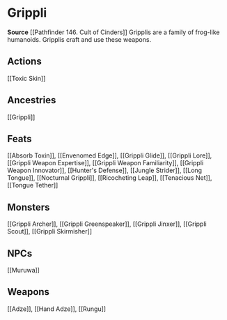 ﻿---
id: '264'
name: Grippli
rarity: Common
source: '[[DATABASE/source/Pathfinder 146. Cult of Cinders|Pathfinder #146: Cult of
  Cinders]]'
trait:
- Grippli
type: Trait

---
# Grippli

**Source** [[Pathfinder 146. Cult of Cinders]]
Gripplis are a family of frog-like humanoids. Gripplis craft and use these weapons.

## Actions

[[Toxic Skin]]

## Ancestries

[[Grippli]]

## Feats

[[Absorb Toxin]], [[Envenomed Edge]], [[Grippli Glide]], [[Grippli Lore]], [[Grippli Weapon Expertise]], [[Grippli Weapon Familiarity]], [[Grippli Weapon Innovator]], [[Hunter's Defense]], [[Jungle Strider]], [[Long Tongue]], [[Nocturnal Grippli]], [[Ricocheting Leap]], [[Tenacious Net]], [[Tongue Tether]]

## Monsters

[[Grippli Archer]], [[Grippli Greenspeaker]], [[Grippli Jinxer]], [[Grippli Scout]], [[Grippli Skirmisher]]

## NPCs

[[Muruwa]]

## Weapons

[[Adze]], [[Hand Adze]], [[Rungu]]